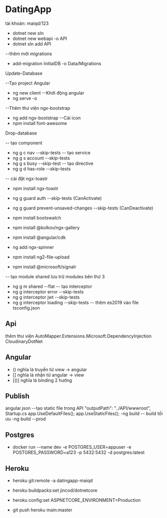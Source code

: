 # DatingApp
tài khoản: maiqd/123

- dotnet new sln
- dotnet new webapi -o API
- dotnet sln add API

--thêm mới migrations
- add-migration InitialDB -o Data/Migrations

Update-Database

--Tạo project Angular
- ng new client
--Khởi động angular
- ng serve -o

--Thêm thư viện ngx-bootstrap
- ng add ngx-bootstrap 
--Cài icon
- npm install font-awesome

Drop-database

-- tạo component
- ng g c nav --skip-tests
-- tạo service
- ng g s account --skip-tests
- ng g s busy --skip-test
-- tạo directive
- ng g d has-role --skip-tests

-- cài đặt ngx-toastr
- npm install ngx-toastr

- ng g guard auth --skip-tests (CanActivate)
- ng g guard prevent-unsaved-changes --skip-tests (CanDeactivate)
- npm install bootswatch
- npm install @kolkov/ngx-gallery
- npm install @angular/cdk
- ng add ngx-spinner
- npm install ng2-file-upload
- npm install @microsoft/signalr

-- tạo module shared lưu trữ modules bên thứ 3
- ng g m shared --flat
-- tạo interceptor
- ng g interceptor error --skip-tests
- ng g interceptor jwt --skip-tests
- ng g interceptor loading --skip-tests
-- thêm es2019 vào file tsconfig.json

## Api
thêm thư viện 
AutoMapper.Extensions.Microsoft.DependencyInjection
CloudinaryDotNet

## Angular 
- () nghĩa là truyền từ view -> angular
- [] nghĩa là nhận từ angular -> view
- [()] nghĩa là binding 2 hướng



## Publish 
angular.json
    --tạo static file trong API
    "outputPath": "../API/wwwroot",
Startup.cs
    app.UseDefaultFiles();
	app.UseStaticFiles();
-ng build
-- build tối ưu
-ng build --prod


## Postgres
- docker run --name dev -e POSTGRES_USER=appuser -e POSTGRES_PASSWORD=a123 -p 5432:5432 -d postgres:latest

## Heroku
- heroku git:remote -a datingapp-maiqd
- heroku buildpacks:set jincod/dotnetcore
- heroku config:set ASPNETCORE_ENVIRONMENT=Production

- git push heroku main:master
